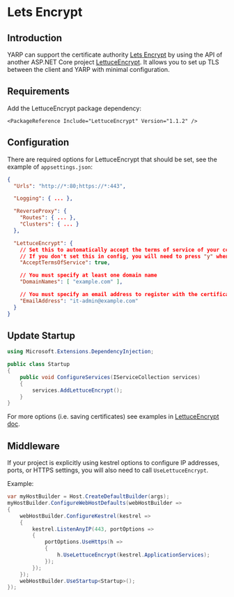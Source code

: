 # Lets Encrypt

## Introduction
YARP can support the certificate authority [Lets Encrypt](https://letsencrypt.org/) by using the API of another ASP.NET Core project [LettuceEncrypt](https://github.com/natemcmaster/LettuceEncrypt). It allows you to set up TLS between the client and YARP with minimal configuration.

## Requirements

Add the LettuceEncrypt package dependency:
```csproj
<PackageReference Include="LettuceEncrypt" Version="1.1.2" />
```

## Configuration
There are required options for LettuceEncrypt that should be set, see the example of `appsettings.json`:

```JSON
{
  "Urls": "http://*:80;https://*:443",

  "Logging": { ... },

  "ReverseProxy": {
    "Routes": { ... },
    "Clusters": { ... }
  },

  "LettuceEncrypt": {
    // Set this to automatically accept the terms of service of your certificate authority.
    // If you don't set this in config, you will need to press "y" whenever the application starts
    "AcceptTermsOfService": true,

    // You must specify at least one domain name
    "DomainNames": [ "example.com" ],

    // You must specify an email address to register with the certificate authority
    "EmailAddress": "it-admin@example.com"
  }
}
```

## Update Startup

```C#
using Microsoft.Extensions.DependencyInjection;

public class Startup
{
    public void ConfigureServices(IServiceCollection services)
    {
        services.AddLettuceEncrypt();
    }
}
```

For more options (i.e. saving certificates) see examples in [LettuceEncrypt doc](ttps://github.com/natemcmaster/LettuceEncrypt).

## Middleware

If your project is explicitly using kestrel options to configure IP addresses, ports, or HTTPS settings, you will also need to call `UseLettuceEncrypt`.

Example:

```C#
var myHostBuilder = Host.CreateDefaultBuilder(args);
myHostBuilder.ConfigureWebHostDefaults(webHostBuilder =>
{
    webHostBuilder.ConfigureKestrel(kestrel =>
    {
        kestrel.ListenAnyIP(443, portOptions =>
        {
            portOptions.UseHttps(h =>
            {
                h.UseLettuceEncrypt(kestrel.ApplicationServices);
            });
        });
    });
    webHostBuilder.UseStartup<Startup>();
});
```

